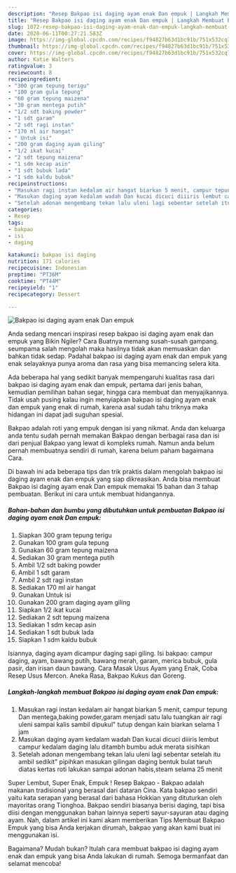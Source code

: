 ```yaml
---
description: "Resep Bakpao isi daging ayam enak Dan empuk | Langkah Membuat Bakpao isi daging ayam enak Dan empuk Yang Lezat"
title: "Resep Bakpao isi daging ayam enak Dan empuk | Langkah Membuat Bakpao isi daging ayam enak Dan empuk Yang Lezat"
slug: 1072-resep-bakpao-isi-daging-ayam-enak-dan-empuk-langkah-membuat-bakpao-isi-daging-ayam-enak-dan-empuk-yang-lezat
date: 2020-06-11T00:27:21.583Z
image: https://img-global.cpcdn.com/recipes/f94827b63d1bc91b/751x532cq70/bakpao-isi-daging-ayam-enak-dan-empuk-foto-resep-utama.jpg
thumbnail: https://img-global.cpcdn.com/recipes/f94827b63d1bc91b/751x532cq70/bakpao-isi-daging-ayam-enak-dan-empuk-foto-resep-utama.jpg
cover: https://img-global.cpcdn.com/recipes/f94827b63d1bc91b/751x532cq70/bakpao-isi-daging-ayam-enak-dan-empuk-foto-resep-utama.jpg
author: Katie Walters
ratingvalue: 3
reviewcount: 8
recipeingredient:
- "300 gram tepung terigu"
- "100 gram gula tepung"
- "60 gram tepung maizena"
- "30 gram mentega putih"
- "1/2 sdt baking powder"
- "1 sdt garam"
- "2 sdt ragi instan"
- "170 ml air hangat"
- " Untuk isi"
- "200 gram daging ayam giling"
- "1/2 ikat kucai"
- "2 sdt tepung maizena"
- "1 sdm kecap asin"
- "1 sdt bubuk lada"
- "1 sdm kaldu bubuk"
recipeinstructions:
- "Masukan ragi instan kedalam air hangat biarkan 5 menit, campur tepung Dan mentega,baking powder,garam menjadi satu lalu tuangkan air ragi uleni sampai kalis sambil dipukul&#34; tutup dengan kain biarkan selama 1 jam"
- "Masukan daging ayam kedalam wadah Dan kucai dicuci diiiris lembut campur kedalam daging lalu ditambh bumbu aduk merata sisihkan"
- "Setelah adonan mengembang tekan lalu uleni lagi sebentar setelah itu ambil sedikit&#34; pipihkan masukan gilingan daging bentuk bulat taruh diatas kertas roti lakukan sampai adonan habis,steam selama 25 menit"
categories:
- Resep
tags:
- bakpao
- isi
- daging

katakunci: bakpao isi daging 
nutrition: 171 calories
recipecuisine: Indonesian
preptime: "PT36M"
cooktime: "PT44M"
recipeyield: "1"
recipecategory: Dessert

---
```



![Bakpao isi daging ayam enak Dan empuk](https://img-global.cpcdn.com/recipes/f94827b63d1bc91b/751x532cq70/bakpao-isi-daging-ayam-enak-dan-empuk-foto-resep-utama.jpg)

Anda sedang mencari inspirasi resep bakpao isi daging ayam enak dan empuk yang Bikin Ngiler? Cara Buatnya memang susah-susah gampang. seumpama salah mengolah maka hasilnya tidak akan memuaskan dan bahkan tidak sedap. Padahal bakpao isi daging ayam enak dan empuk yang enak selayaknya punya aroma dan rasa yang bisa memancing selera kita.

Ada beberapa hal yang sedikit banyak mempengaruhi kualitas rasa dari bakpao isi daging ayam enak dan empuk, pertama dari jenis bahan, kemudian pemilihan bahan segar, hingga cara membuat dan menyajikannya. Tidak usah pusing kalau ingin menyiapkan bakpao isi daging ayam enak dan empuk yang enak di rumah, karena asal sudah tahu triknya maka hidangan ini dapat jadi suguhan spesial.

Bakpao adalah roti yang empuk dengan isi yang nikmat. Anda dan keluarga anda tentu sudah pernah memakan Bakpao dengan berbagai rasa dan isi dari penjual Bakpao yang lewat di kompleks rumah. Namun anda belum pernah membuatnya sendiri di rumah, karena belum paham bagaimana Cara.


Di bawah ini ada beberapa tips dan trik praktis dalam mengolah bakpao isi daging ayam enak dan empuk yang siap dikreasikan. Anda bisa membuat Bakpao isi daging ayam enak Dan empuk memakai 15 bahan dan 3 tahap pembuatan. Berikut ini cara untuk membuat hidangannya.

<!--inarticleads1-->

##### Bahan-bahan dan bumbu yang dibutuhkan untuk pembuatan Bakpao isi daging ayam enak Dan empuk:

1. Siapkan 300 gram tepung terigu
1. Gunakan 100 gram gula tepung
1. Gunakan 60 gram tepung maizena
1. Sediakan 30 gram mentega putih
1. Ambil 1/2 sdt baking powder
1. Ambil 1 sdt garam
1. Ambil 2 sdt ragi instan
1. Sediakan 170 ml air hangat
1. Gunakan  Untuk isi
1. Gunakan 200 gram daging ayam giling
1. Siapkan 1/2 ikat kucai
1. Sediakan 2 sdt tepung maizena
1. Sediakan 1 sdm kecap asin
1. Sediakan 1 sdt bubuk lada
1. Siapkan 1 sdm kaldu bubuk


Isiannya, daging ayam dicampur daging sapi giling. Isi bakpao: campur daging, ayam, bawang putih, bawang merah, garam, merica bubuk, gula pasir, dan irisan daun bawang. Cara Masak Usus Ayam yang Enak, Coba Resep Usus Mercon. Aneka Rasa, Bakpao Kukus dan Goreng. 

<!--inarticleads2-->

##### Langkah-langkah membuat Bakpao isi daging ayam enak Dan empuk:

1. Masukan ragi instan kedalam air hangat biarkan 5 menit, campur tepung Dan mentega,baking powder,garam menjadi satu lalu tuangkan air ragi uleni sampai kalis sambil dipukul&#34; tutup dengan kain biarkan selama 1 jam
1. Masukan daging ayam kedalam wadah Dan kucai dicuci diiiris lembut campur kedalam daging lalu ditambh bumbu aduk merata sisihkan
1. Setelah adonan mengembang tekan lalu uleni lagi sebentar setelah itu ambil sedikit&#34; pipihkan masukan gilingan daging bentuk bulat taruh diatas kertas roti lakukan sampai adonan habis,steam selama 25 menit


Super Lembut, Super Enak, Empuk ! Resep Bakpao - Bakpao adalah makanan tradisional yang berasal dari dataran Cina. Kata bakpao sendiri yaitu kata serapan yang berasal dari bahasa Hokkian yang dituturkan oleh mayoritas orang Tionghoa. Bakpao sendiri biasanya berisi daging, tapi bisa diisi dengan menggunakan bahan lainnya seperti sayur-sayuran atau daging ayam. Nah, dalam artikel ini kami akam memberikan Tips Membuat Bakpao Empuk yang bisa Anda kerjakan dirumah, bakpao yang akan kami buat ini menggunakan isi. 

Bagaimana? Mudah bukan? Itulah cara membuat bakpao isi daging ayam enak dan empuk yang bisa Anda lakukan di rumah. Semoga bermanfaat dan selamat mencoba!
